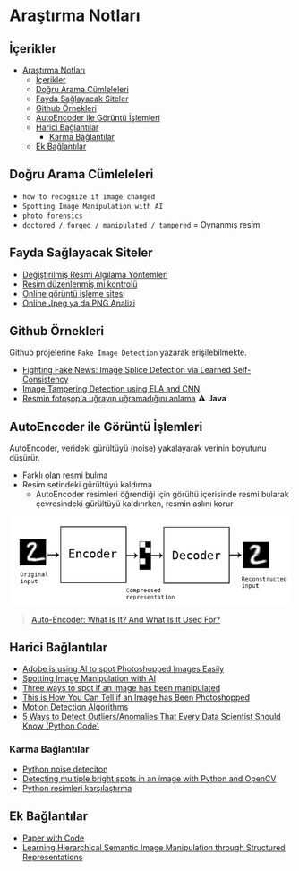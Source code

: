 # Araştırma Notları

## İçerikler

- [Araştırma Notları](#ara%c5%9ft%c4%b1rma-notlar%c4%b1)
  - [İçerikler](#%c4%b0%c3%a7erikler)
  - [Doğru Arama Cümleleleri](#do%c4%9fru-arama-c%c3%bcmleleleri)
  - [Fayda Sağlayacak Siteler](#fayda-sa%c4%9flayacak-siteler)
  - [Github Örnekleri](#github-%c3%96rnekleri)
  - [AutoEncoder ile Görüntü İşlemleri](#autoencoder-ile-g%c3%b6r%c3%bcnt%c3%bc-%c4%b0%c5%9flemleri)
  - [Harici Bağlantılar](#harici-ba%c4%9flant%c4%b1lar)
    - [Karma Bağlantılar](#karma-ba%c4%9flant%c4%b1lar)
  - [Ek Bağlantılar](#ek-ba%c4%9flant%c4%b1lar)

## Doğru Arama Cümleleleri

- `how to recognize if image changed`
- `Spotting Image Manipulation with AI`
- `photo forensics`
- `doctored / forged / manipulated / tampered` = Oynanmış resim

## Fayda Sağlayacak Siteler

- [Değiştirilmiş Resmi Algılama Yöntemleri]
- [Resim düzenlenmiş mi kontrolü]
- [Online görüntü işleme sitesi]
- [Online Jpeg ya da PNG Analizi]

## Github Örnekleri

Github projelerine `Fake Image Detection` yazarak erişilebilmekte.

- [Fighting Fake News: Image Splice Detection via Learned Self-Consistency]
- [Image Tampering Detection using ELA and CNN]
- [Resmin fotoşop'a uğrayıp uğramadığını anlama] ⚠ **Java**

## AutoEncoder ile Görüntü İşlemleri

AutoEncoder, verideki gürültüyü (noise) yakalayarak verinin boyutunu düşürür.

- Farklı olan resmi bulma
- Resim setindeki gürültüyü kaldırma
  - AutoEncoder resimleri öğrendiği için görültü içerisinde resmi bularak çevresindeki gürültüyü kaldırırken, resmin aslını korur

![autoencodeer_structure](../res/autoencodeer_structure.png)

> [Auto-Encoder: What Is It? And What Is It Used For?]

## Harici Bağlantılar

- [Adobe is using AI to spot Photoshopped Images Easily]
- [Spotting Image Manipulation with AI]
- [Three ways to spot if an image has been manipulated]
- [This is How You Can Tell if an Image has Been Photoshopped]
- [Motion Detection Algorithms]
- [5 Ways to Detect Outliers/Anomalies That Every Data Scientist Should Know (Python Code)]

### Karma Bağlantılar

- [Python noise deteciton](https://github.com/pacificweb/python-noise-detection)
- [Detecting multiple bright spots in an image with Python and OpenCV](https://www.pyimagesearch.com/2016/10/31/detecting-multiple-bright-spots-in-an-image-with-python-and-opencv/s)
- [Python resimleri karşılaştırma](https://www.pyimagesearch.com/2014/09/15/python-compare-two-images/)

## Ek Bağlantılar

- [Paper with Code]
- [Learning Hierarchical Semantic Image Manipulation through Structured Representations]

[resim düzenlenmiş mi kontrolü]: http://imageedited.com/
[this is how you can tell if an image has been photoshopped]: https://www.lifehack.org/articles/technology/this-how-you-can-tell-image-has-been-photoshopped.html
[adobe is using ai to spot photoshopped images easily]: https://www.youtube.com/watch?v=rETMDUgAUIg
[spotting image manipulation with ai]: https://theblog.adobe.com/spotting-image-manipulation-ai/
[motion detection algorithms]: https://www.codeproject.com/Articles/10248/Motion-Detection-Algorithms
[three ways to spot if an image has been manipulated]: https://www.poynter.org/reporting-editing/2012/three-ways-to-spot-if-an-image-has-been-manipulated/
[can you spot a photoshopped picture? here are 9 ways to identify a fake photo]: https://www.digitaltrends.com/photography/how-do-you-tell-if-a-photo-is-photoshopped/
[4 ways to tell if a picture was photoshopped just by glancing at it]: https://www.insider.com/how-to-spot-photoshop-2017-12
[online görüntü işleme sitesi]: https://29a.ch/photo-forensics/
[değiştirilmiş resmi algılama yöntemleri]: https://articles.forensicfocus.com/2013/08/22/detecting-forged-altered-images/
[auto-encoder: what is it? and what is it used for?]: https://towardsdatascience.com/auto-encoder-what-is-it-and-what-is-it-used-for-part-1-3e5c6f017726
[5 ways to detect outliers/anomalies that every data scientist should know (python code)]: https://towardsdatascience.com/5-ways-to-detect-outliers-that-every-data-scientist-should-know-python-code-70a54335a623
[online jpeg ya da png analizi]: http://fotoforensics.com/

<!-- Github Örnekleri -->

[fighting fake news: image splice detection via learned self-consistency]: https://github.com/minyoungg/selfconsistency
[resmin fotoşop'a uğrayıp uğramadığını anlama]: https://github.com/Irio/photoshopped-or-not
[image tampering detection using ela and cnn]: https://github.com/agusgun/FakeImageDetector

<!-- Ek bağlantılar -->

[learning hierarchical semantic image manipulation through structured representations]: https://github.com/xcyan/neurips18_hierchical_image_manipulation
[paper with code]: https://github.com/zziz/pwc
